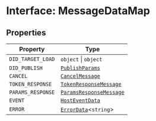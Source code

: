# Interface: MessageDataMap

## Properties

| Property | Type |
| ------ | ------ |
| `DID_TARGET_LOAD` | `object` \| `object` |
| `DID_PUBLISH` | [`PublishParams`](../../../types/PublishParams.types/interfaces/publish-params.md) |
| `CANCEL` | [`CancelMessage`](cancel-message.md) |
| `TOKEN_RESPONSE` | [`TokenResponseMessage`](token-response-message.md) |
| `PARAMS_RESPONSE` | [`ParamsResponseMessage`](params-response-message.md) |
| `EVENT` | [`HostEventData`](../../MessageData.types/interfaces/host-event-data.md) |
| `ERROR` | [`ErrorData`](../../../error/ErrorData/interfaces/error-data.md)<`string`\> |
